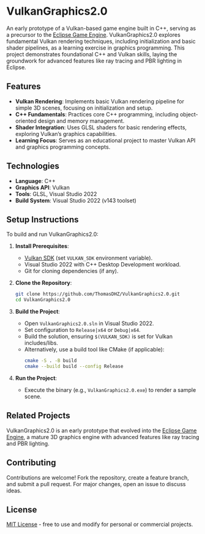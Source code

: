 # VulkanGraphics2.0

An early prototype of a Vulkan-based game engine built in C++, serving as a precursor to the [Eclipse Game Engine](https://github.com/ThomasDHZ/EclipseEngine). VulkanGraphics2.0 explores fundamental Vulkan rendering techniques, including initialization and basic shader pipelines, as a learning exercise in graphics programming. This project demonstrates foundational C++ and Vulkan skills, laying the groundwork for advanced features like ray tracing and PBR lighting in Eclipse.

## Features

- **Vulkan Rendering**: Implements basic Vulkan rendering pipeline for simple 3D scenes, focusing on initialization and setup.
- **C++ Fundamentals**: Practices core C++ programming, including object-oriented design and memory management.
- **Shader Integration**: Uses GLSL shaders for basic rendering effects, exploring Vulkan’s graphics capabilities.
- **Learning Focus**: Serves as an educational project to master Vulkan API and graphics programming concepts.

## Technologies

- **Language**: C++
- **Graphics API**: Vulkan
- **Tools**: GLSL, Visual Studio 2022
- **Build System**: Visual Studio 2022 (v143 toolset)

## Setup Instructions

To build and run VulkanGraphics2.0:

1. **Install Prerequisites**:
   - [Vulkan SDK](https://vulkan.lunarg.com/) (set `VULKAN_SDK` environment variable).
   - Visual Studio 2022 with C++ Desktop Development workload.
   - Git for cloning dependencies (if any).

2. **Clone the Repository**:
   ```bash
   git clone https://github.com/ThomasDHZ/VulkanGraphics2.0.git
   cd VulkanGraphics2.0
   ```

3. **Build the Project**:
   - Open `VulkanGraphics2.0.sln` in Visual Studio 2022.
   - Set configuration to `Release|x64` or `Debug|x64`.
   - Build the solution, ensuring `$(VULKAN_SDK)` is set for Vulkan includes/libs.
   - Alternatively, use a build tool like CMake (if applicable):
     ```bash
     cmake -S . -B build
     cmake --build build --config Release
     ```

4. **Run the Project**:
   - Execute the binary (e.g., `VulkanGraphics2.0.exe`) to render a sample scene.

## Related Projects

VulkanGraphics2.0 is an early prototype that evolved into the [Eclipse Game Engine](https://github.com/ThomasDHZ/EclipseEngine), a mature 3D graphics engine with advanced features like ray tracing and PBR lighting.

## Contributing

Contributions are welcome! Fork the repository, create a feature branch, and submit a pull request. For major changes, open an issue to discuss ideas.

## License

[MIT License](LICENSE) - free to use and modify for personal or commercial projects.
